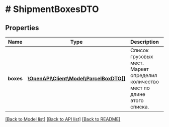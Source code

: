 # # ShipmentBoxesDTO

## Properties

Name | Type | Description | Notes
------------ | ------------- | ------------- | -------------
**boxes** | [**\OpenAPI\Client\Model\ParcelBoxDTO[]**](ParcelBoxDTO.md) | Список грузовых мест. Маркет определил количество мест по длине этого списка. | [optional]

[[Back to Model list]](../../README.md#models) [[Back to API list]](../../README.md#endpoints) [[Back to README]](../../README.md)
